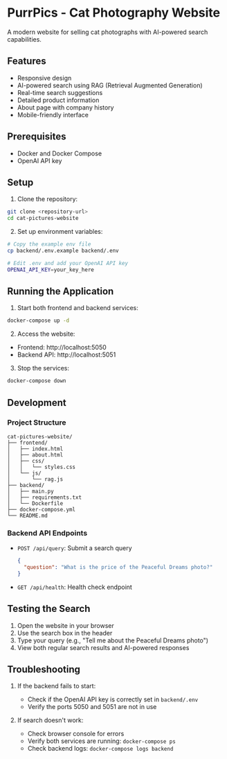 # PurrPics - Cat Photography Website

A modern website for selling cat photographs with AI-powered search capabilities.

## Features

- Responsive design
- AI-powered search using RAG (Retrieval Augmented Generation)
- Real-time search suggestions
- Detailed product information
- About page with company history
- Mobile-friendly interface

## Prerequisites

- Docker and Docker Compose
- OpenAI API key

## Setup

1. Clone the repository:
```bash
git clone <repository-url>
cd cat-pictures-website
```

2. Set up environment variables:
```bash
# Copy the example env file
cp backend/.env.example backend/.env

# Edit .env and add your OpenAI API key
OPENAI_API_KEY=your_key_here
```

## Running the Application

1. Start both frontend and backend services:
```bash
docker-compose up -d
```

2. Access the website:
- Frontend: http://localhost:5050
- Backend API: http://localhost:5051

3. Stop the services:
```bash
docker-compose down
```

## Development

### Project Structure
```
cat-pictures-website/
├── frontend/
│   ├── index.html
│   ├── about.html
│   ├── css/
│   │   └── styles.css
│   └── js/
│       └── rag.js
├── backend/
│   ├── main.py
│   ├── requirements.txt
│   └── Dockerfile
├── docker-compose.yml
└── README.md
```

### Backend API Endpoints

- `POST /api/query`: Submit a search query
  ```json
  {
    "question": "What is the price of the Peaceful Dreams photo?"
  }
  ```

- `GET /api/health`: Health check endpoint

## Testing the Search

1. Open the website in your browser
2. Use the search box in the header
3. Type your query (e.g., "Tell me about the Peaceful Dreams photo")
4. View both regular search results and AI-powered responses

## Troubleshooting

1. If the backend fails to start:
   - Check if the OpenAI API key is correctly set in `backend/.env`
   - Verify the ports 5050 and 5051 are not in use

2. If search doesn't work:
   - Check browser console for errors
   - Verify both services are running: `docker-compose ps`
   - Check backend logs: `docker-compose logs backend`
